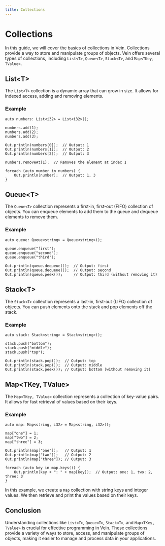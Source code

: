 ```yaml
---
title: Collections
---
```


# Collections

In this guide, we will cover the basics of collections in Vein. Collections provide a way to store and manipulate groups of objects. Vein offers several types of collections, including `List<T>`, `Queue<T>`, `Stack<T>`, and `Map<TKey, TValue>`.

## List\<T\>

The `List<T>` collection is a dynamic array that can grow in size. It allows for indexed access, adding and removing elements.

### Example

```vein
auto numbers: List<i32> = List<i32>();

numbers.add(1);
numbers.add(2);
numbers.add(3);

Out.println(numbers[0]);  // Output: 1
Out.println(numbers[1]);  // Output: 2
Out.println(numbers[2]);  // Output: 3

numbers.removeAt(1);  // Removes the element at index 1

foreach (auto number in numbers) {
    Out.println(number);  // Output: 1, 3
}
```

## Queue\<T\>

The `Queue<T>` collection represents a first-in, first-out (FIFO) collection of objects. You can enqueue elements to add them to the queue and dequeue elements to remove them.

### Example

```vein
auto queue: Queue<string> = Queue<string>();

queue.enqueue("first");
queue.enqueue("second");
queue.enqueue("third");

Out.println(queue.dequeue());  // Output: first
Out.println(queue.dequeue());  // Output: second
Out.println(queue.peek());     // Output: third (without removing it)
```

## Stack\<T\>

The `Stack<T>` collection represents a last-in, first-out (LIFO) collection of objects. You can push elements onto the stack and pop elements off the stack.

### Example

```vein
auto stack: Stack<string> = Stack<string>();

stack.push("bottom");
stack.push("middle");
stack.push("top");

Out.println(stack.pop());  // Output: top
Out.println(stack.pop());  // Output: middle
Out.println(stack.peek()); // Output: bottom (without removing it)
```

## Map\<TKey, TValue\>

The `Map<TKey, TValue>` collection represents a collection of key-value pairs. It allows for fast retrieval of values based on their keys.

### Example

```vein
auto map: Map<string, i32> = Map<string, i32>();

map["one"] = 1;
map["two"] = 2;
map["three"] = 3;

Out.println(map["one"]);   // Output: 1
Out.println(map["two"]);   // Output: 2
Out.println(map["three"]); // Output: 3

foreach (auto key in map.keys()) {
    Out.println(key + ": " + map[key]);  // Output: one: 1, two: 2, three: 3
}
```

In this example, we create a `Map` collection with string keys and integer values. We then retrieve and print the values based on their keys.

## Conclusion

Understanding collections like `List<T>`, `Queue<T>`, `Stack<T>`, and `Map<TKey, TValue>` is crucial for effective programming in Vein. These collections provide a variety of ways to store, access, and manipulate groups of objects, making it easier to manage and process data in your applications.